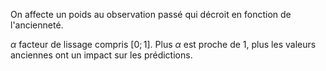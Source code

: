On affecte un poids au observation passé qui décroit en fonction de l'ancienneté.

$\alpha$ facteur de lissage compris $[0;1]$. Plus $\alpha$ est proche de 1, plus les valeurs anciennes ont un impact sur les prédictions.